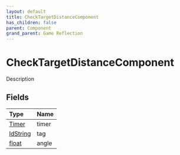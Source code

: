 ```yaml
---
layout: default
title: CheckTargetDistanceComponent
has_children: false
parent: Component
grand_parent: Game Reflection
---
```

# CheckTargetDistanceComponent
Description 

## Fields

| Type | Name |
|:-------------|:--------------|
| [Timer](/docs/game-reflection/classes/timer) | timer |
| [IdString](/docs/game-reflection/components/id_string) | tag |
| [float](/docs/game-reflection/components/float) | angle |

